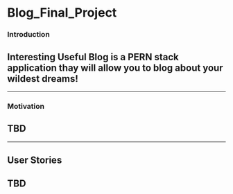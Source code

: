 # Blog_Final_Project

### Introduction
## Interesting Useful Blog is a PERN stack application thay will allow you to blog about your wildest dreams!

---
### Motivation
## TBD

---
## User Stories 
## TBD
